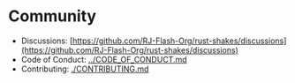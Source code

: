 # Community

- Discussions: [https://github.com/RJ-Flash-Org/rust-shakes/discussions](https://github.com/RJ-Flash-Org/rust-shakes/discussions)
- Code of Conduct: [../CODE_OF_CONDUCT.md](../CODE_OF_CONDUCT.md)
- Contributing: [./CONTRIBUTING.md](./CONTRIBUTING.md)
